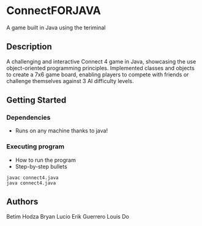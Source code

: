 # ConnectFORJAVA

A game built in Java using the teriminal

## Description

A challenging and interactive Connect 4 game in Java, showcasing the use object-oriented
programming principles. Implemented classes and objects to create a 7x6 game board, enabling players to compete
with friends or challenge themselves against 3 AI difficulty levels.

## Getting Started

### Dependencies

* Runs on any machine thanks to java!

### Executing program

* How to run the program
* Step-by-step bullets
```
javac connect4.java
java connect4.java
```

## Authors

Betim Hodza
Bryan Lucio
Erik Guerrero
Louis Do
